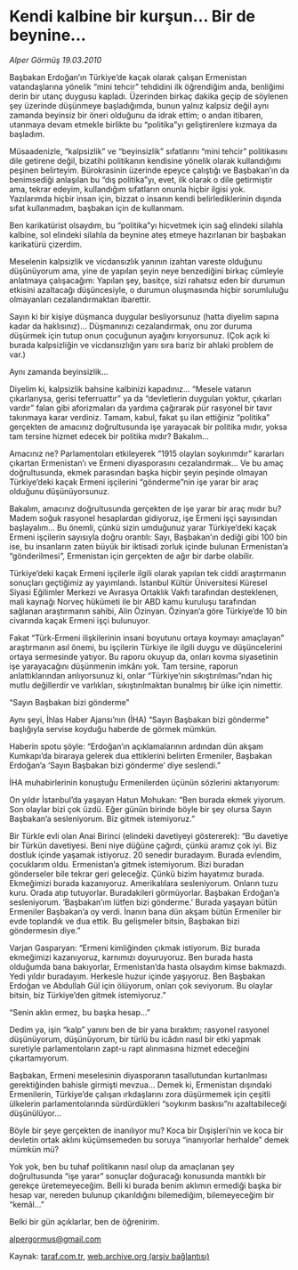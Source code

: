 # Kendi kalbine bir kurşun... Bir de beynine...

*Alper Görmüş 19.03.2010*

<div class="yazi"><p>Başbakan Erdoğan’ın Türkiye’de kaçak olarak çalışan Ermenistan vatandaşlarına yönelik “mini tehcir” tehdidini ilk öğrendiğim anda, benliğimi derin bir utanç duygusu kapladı. Üzerinden birkaç dakika geçip de söylenen şey üzerinde düşünmeye başladığımda, bunun yalnız kalpsiz değil aynı zamanda beyinsiz bir öneri olduğunu da idrak ettim; o andan itibaren, utanmaya devam etmekle birlikte bu “politika”yı geliştirenlere kızmaya da başladım.</p>
<p>Müsaadenizle, “kalpsizlik” ve “beyinsizlik” sıfatlarını “mini tehcir” politikasını dile getirene değil, bizatihi politikanın kendisine yönelik olarak kullandığımı peşinen belirteyim. Bürokrasinin üzerinde epeyce çalıştığı ve Başbakan’ın da benimsediği anlaşılan bu “dış politika”yı, evet, ilk olarak o dile getirmiştir ama, tekrar edeyim, kullandığım sıfatların onunla hiçbir ilgisi yok. Yazılarımda hiçbir insan için, bizzat o insanın kendi belirlediklerinin dışında sıfat kullanmadım, başbakan için de kullanmam.</p>
<p>Ben karikatürist olsaydım, bu “politika”yı hicvetmek için sağ elindeki silahla kalbine, sol elindeki silahla da beynine ateş etmeye hazırlanan bir başbakan karikatürü çizerdim.</p>
<p>Meselenin kalpsizlik ve vicdansızlık yanının izahtan vareste olduğunu düşünüyorum ama, yine de yapılan şeyin neye benzediğini birkaç cümleyle anlatmaya çalışacağım: Yapılan şey, basitçe, sizi rahatsız eden bir durumun etkisini azaltacağı düşüncesiyle, o durumun oluşmasında hiçbir sorumluluğu olmayanları cezalandırmaktan ibarettir.</p>
<p>Sayın ki bir kişiye düşmanca duygular besliyorsunuz (hatta diyelim sapına kadar da haklısınız)... Düşmanınızı cezalandırmak, onu zor duruma düşürmek için tutup onun çocuğunun ayağını kırıyorsunuz. (Çok açık ki burada kalpsizliğin ve vicdansızlığın yanı sıra bariz bir ahlaki problem de var.)</p>
<p>Aynı zamanda beyinsizlik...</p>
<p>Diyelim ki, kalpsizlik bahsine kalbinizi kapadınız... “Mesele vatanın çıkarlarıysa, gerisi teferruattır” ya da “devletlerin duyguları yoktur, çıkarları vardır” falan gibi aforizmaları da yardıma çağırarak pür rasyonel bir tavır takınmaya karar verdiniz. Tamam, kabul, fakat şu ilan ettiğiniz “politika” gerçekten de amacınız doğrultusunda işe yarayacak bir politika mıdır, yoksa tam tersine hizmet edecek bir politika mıdır? Bakalım...</p>
<p>Amacınız ne? Parlamentoları etkileyerek “1915 olayları soykırımdır” kararları çıkartan Ermenistan’ı ve Ermeni diyasporasını cezalandırmak... Ve bu amaç doğrultusunda, ekmek parasından başka hiçbir şeyin peşinde olmayan Türkiye’deki kaçak Ermeni işçilerini “gönderme”nin işe yarar bir araç olduğunu düşünüyorsunuz.</p>
<p>Bakalım, amacınız doğrultusunda gerçekten de işe yarar bir araç mıdır bu? Madem soğuk rasyonel hesaplardan gidiyoruz, işe Ermeni işçi sayısından başlayalım... Bu önemli, çünkü sizin umduğunuz yarar Türkiye’deki kaçak Ermeni işçilerin sayısıyla doğru orantılı: Sayı, Başbakan’ın dediği gibi 100 bin ise, bu insanların zaten büyük bir iktisadi zorluk içinde bulunan Ermenistan’a “gönderilmesi”, Ermenistan için gerçekten de ağır bir darbe olabilir.</p>
<p>Türkiye’deki kaçak Ermeni işçilerle ilgili olarak yapılan tek ciddi araştırmanın sonuçları geçtiğimiz ay yayımlandı. İstanbul Kültür Üniversitesi Küresel Siyasi Eğilimler Merkezi ve Avrasya Ortaklık Vakfı tarafından desteklenen, mali kaynağı Norveç hükümeti ile bir ABD kamu kuruluşu tarafından sağlanan araştırmanın sahibi, Alin Özinyan. Özinyan’a göre Türkiye’de 10 bin civarında kaçak Ermeni işçi bulunuyor.</p>
<p>Fakat “Türk-Ermeni ilişkilerinin insani boyutunu ortaya koymayı amaçlayan” araştırmanın asıl önemi, bu işçilerin Türkiye ile ilgili duygu ve düşüncelerini ortaya sermesinde yatıyor. Bu raporu okuyup da, onları kovma siyasetinin işe yarayacağını düşünmenin imkânı yok. Tam tersine, raporun anlattıklarından anlıyorsunuz ki, onlar “Türkiye’nin sıkıştırılması”ndan hiç mutlu değillerdir ve varlıkları, sıkıştırılmaktan bunalmış bir ülke için nimettir.</p>
<p>“Sayın Başbakan bizi gönderme”</p>
<p>Aynı şeyi, İhlas Haber Ajansı’nın (İHA) “Sayın Başbakan bizi gönderme” başlığıyla servise koyduğu haberde de görmek mümkün.</p>
<p>Haberin spotu şöyle: “Erdoğan’ın açıklamalarının ardından dün akşam Kumkapı’da biraraya gelerek dua ettiklerini belirten Ermeniler, Başbakan Erdoğan’a ‘Sayın Başbakan bizi gönderme’ diye seslendi.”</p>
<p>İHA muhabirlerinin konuştuğu Ermenilerden üçünün sözlerini aktarıyorum:</p>
<p>On yıldır İstanbul’da yaşayan Hatun Mohukan: “Ben burada ekmek yiyorum. Son olaylar bizi çok üzdü. Eğer günün birinde böyle bir şey olursa Sayın Başbakan’a sesleniyorum. Biz gitmek istemiyoruz.”</p>
<p>Bir Türkle evli olan Anai Birinci (elindeki davetiyeyi göstererek): “Bu davetiye bir Türkün davetiyesi. Beni niye düğüne çağırdı, çünkü aramız çok iyi. Biz dostluk içinde yaşamak istiyoruz. 20 senedir buradayım. Burada evlendim, çocuklarım oldu. Ermenistan’a gitmek istemiyorum. Bizi buradan gönderseler bile tekrar geri geleceğiz. Çünkü bizim hayatımız burada. Ekmeğimizi burada kazanıyoruz. Amerikalılara sesleniyorum. Onların tuzu kuru. Orada atıp tutuyorlar. Buradakileri görmüyorlar. Başbakan Erdoğan’a sesleniyorum. ‘Başbakan’ım lütfen bizi gönderme.’ Burada yaşayan bütün Ermeniler Başbakan’a oy verdi. İnanın bana dün akşam bütün Ermeniler bir evde toplandık ve dua ettik. Bu gelişmeler bitsin, Başbakan bizi göndermesin diye.”</p>
<p>Varjan Gasparyan: “Ermeni kimliğinden çıkmak istiyorum. Biz burada ekmeğimizi kazanıyoruz, karnımızı doyuruyoruz. Ben burada hasta olduğumda bana bakıyorlar, Ermenistan’da hasta olsaydım kimse bakmazdı. Yedi yıldır buradayım. Herkesle huzur içinde yaşıyoruz. Ben Başbakan Erdoğan ve Abdullah Gül için ölüyorum, onları çok seviyorum. Bu olaylar bitsin, biz Türkiye’den gitmek istemiyoruz.”</p>
<p>“Senin aklın ermez, bu başka hesap...”</p>
<p>Dedim ya, işin “kalp” yanını ben de bir yana bıraktım; rasyonel rasyonel düşünüyorum, düşünüyorum, bir türlü bu icâdın nasıl bir etki yapmak suretiyle parlamentoların zapt-u rapt alınmasına hizmet edeceğini çıkartamıyorum.</p>
<p>Başbakan, Ermeni meselesinin diyasporanın tasallutundan kurtarılması gerektiğinden bahisle girmişti mevzua... Demek ki, Ermenistan dışındaki Ermenilerin, Türkiye’de çalışan ırkdaşlarını zora düşürmemek için çeşitli ülkelerin parlamentolarında sürdürdükleri “soykırım baskısı”nı azaltabileceği düşünülüyor...</p>
<p>Böyle bir şeye gerçekten de inanılıyor mu? Koca bir Dışişleri’nin ve koca bir devletin ortak aklını küçümsemeden bu soruya “inanıyorlar herhalde” demek mümkün mü?</p>
<p>Yok yok, ben bu tuhaf politikanın nasıl olup da amaçlanan şey doğrultusunda “işe yarar” sonuçlar doğuracağı konusunda mantıklı bir gerekçe üretemeyeceğim. Belli ki burada benim aklımın ermediği başka bir hesap var, nereden bulunup çıkarıldığını bilemediğim, bilemeyeceğim bir “kemâl...”</p>
<p>Belki bir gün açıklarlar, ben de öğrenirim. </p>
<p><a href="mailto:alpergormus@gmail.com">alpergormus@gmail.com</a></p>
</div>

Kaynak: [taraf.com.tr](http://www.taraf.com.tr:80/makale/10518.htm), [web.archive.org (arşiv bağlantısı)](http://web.archive.org/web/20100322195023/http://www.taraf.com.tr:80/makale/10518.htm)
